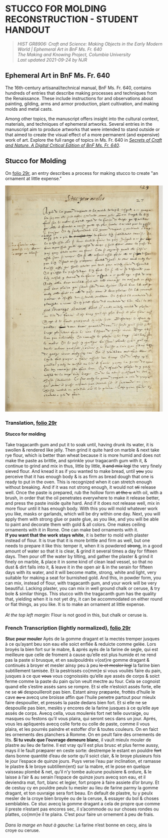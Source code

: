 # STUCCO FOR MOLDING RECONSTRUCTION - STUDENT HANDOUT

>_HIST GR8906: Craft and Science: Making Objects in the Early Modern World | Ephemeral Art in BnF Ms. Fr. 640_<br>
_The Making and Knowing Project, Columbia University_<br>
_Last updated 2021-09-24 by NJR_<br>

## Ephemeral Art in BnF Ms. Fr. 640
The 16th-century artisanal/technical manual, BnF Ms. Fr. 640, contains hundreds of entries that describe making processes and techniques from the Renaissance. These include instructions for and observations about painting, gilding, arms and armor production, plant cultivation, and making molds and metal casts.

Among other topics, the manuscript offers insight into the cultural context, materials, and techniques of ephemeral artworks. Several entries in the manuscript aim to produce artworks that were intended to stand outside or that aimed to create the visual effect of a more permanent (and expensive) work of art. 
Explore the full range of topics in Ms. Fr. 640 in [_Secrets of Craft and Nature. A Digital Critical Edition of BnF Ms. Fr. 640_](https://edition640.makingandknowing.org/#/).

## Stucco for Molding
On [folio 29r](https://edition640.makingandknowing.org/#/folios/29r/f/29r/tl), an entry describes a process for making stucco to create "an ornament at little expense."

![29r_stucco](../images/29r_stucco.jpg?raw=true)

### Translation, [folio 29r](https://edition640.makingandknowing.org/#/folios/29r/f/29r/tl)
 **Stucco for molding**<br><br> Take tragacanth gum and put it to soak until, having drunk its water, it is swollen & rendered like jelly. Then grind it quite hard on marble & next take rye flour, which is better than wheat because it is more humid and does not make the paste as brittle, and sprinkle your tragacanth gum with it, & continue to grind and mix in thus, little by little, <del>it and mix legi</del> the very finely sieved flour. And knead it as if you wanted to make bread, until <del>you</del> you perceive that it has enough body & is as firm as bread dough that one is ready to put in the oven. This is recognized when it can stretch enough without breaking. And if it was not strong enough, it would not <del>sti</del> release well. Once the paste is prepared, rub the hollow form <del>at the u</del> with oil, with a brush, in order that the oil penetrates everywhere to make it release better, and press the paste inside quite hard. And if it does not release well, mix in more flour until it has enough body. With this you will mold whatever work you like, masks or garlands, which will be dry within one day. Next, you will apply them with strong glue or paste glue, as you like, and you will be able to paint and decorate them with gold & all colors. One makes ceiling ornaments with it in Rome. One can make bed ornaments with it.<br>  **If you want that the work stays white**, it is better to mold with plaster instead of flour. It is true that it is more brittle and firm as well, but one needs to prepare it like this: temper it, when it is powdered <del>strong</del>, in a good amount of water so that it is clear, & grind it several times a day for fifteen days. Then pour off the water by tilting, and gather the plaster & grind it finely on marble, & place it in some kind of clean lead vessel, so that no dust & dirt falls into it, & leave it in the open air & in the serain for fifteen days with its water, and it will become matte, strong, white and light, very suitable for making a seat for burnished gold. And this, in powder form, you can mix, instead of flour, with tragacanth gum, and your work will be very beautiful. Lacking plaster, you can mix in well ground chalk or ceruse, & try bole & similar things. This stucco with the tragacanth gum has the quality that, yielding when it is not yet dry, it can be accommodated on either round or flat things, as you like. It is to make an ornament at little expense.<br><br> _At the top left margin:_ Flour is not good in this, but chalk or ceruse is.
 
 ### French Transcription (lightly normalized), [folio 29r](https://edition640.makingandknowing.org/#/folios/29r/f/29r/tcn)
**Stuc pour mouler**
Ayés de la gomme dragant et la mectés tremper jusques à ce qu’ayant
beu son eau elle soict enflée & reduicte comme gelée. Lors broyés la bien
fort sur le mabre, & aprés ayés de la farine de segle, qui est meilleure
que celle de froment à cause qu’elle est plus humide et ne rend pas la paste
si brusque, et en saulpouldrés v{ost}re gomme dragant & continués à broyer
et mesler ainsy peu à peu <deL>le et mesler legi</del> la farine bien subtillement tamisée. Et
la pestrissés co{mm}e si vous vouliés faire du pain, jusques à ce que <del>vous</del>
vous cognoissiés qu’elle aye assés de corps & soict ferme comme la paste du
pain qu’on veult mectre au four. Cela se cognoist quand elle s’estire
  assés sans se rompre. Et si elle n’estoict assés forte, elle ne se <del>sti</del> despouilleroit
pas bien. Estant ainsy præparée, frottés d’huile le cave <del>au u</del> avecq une
broisse affin que l’huile penetre partout pour mieulx faire despouiller,
et pressés la paste dedans bien fort. Et si elle ne se despouille pas
bien, meslés y encores de la farine jusques à ce qu’elle aye assés de corps.
Avecq cella, vous moulerés fort net telle ouvraige, ou masques ou festons
qu’il vous plaira, qui seront secs dans un jour. Aprés, vous les apliquerés
avecq colle forte ou colle de paste, comme il vous plaira, et les pourrés
paindre et estoffer d’or & toutes couleurs. On en faict les ornements des
planchers à Romme. On en peult faire des ornements de lits. 
**Si tu veulx que l’ouvrage demeure blanc**, il vault mieulx mouler de plastre
au lieu de farine. Il est vray qu’il est plus brusc et plus ferme aussy,
mays il le fault præparer en ceste sorte: destrempe le estant en
pouldre <del>fort</del> dans bonne quantité d’eau de sorte qu’il soict clair, & le
broye plusieurs fois le jour l’espace de quinze jours. Puys verse
l’eau par inclination, et ramasse le plastre & le broye subtillem{ent} sur
la mabre, et le pose en quelque vaisseau plombé & net, qu’il n’y
tombe aulcune poulsiere & ordure, & le laisse à l’air & au serain l’espace
de quinze jours avecq son eau, et il deviendra mat, fort, blanc et
legier, fort propre à faire assiete d’or bruny. Et de cestuy cy en
pouldre peulx tu mesler au lieu de farine parmy la gomme dragant,
et ton ouvraige sera fort beau. En default de plastre, tu y peulx
mesler de la croye bien broyée ou de la ceruse, & essayer du bol &
choses semblables. Ce stuc avecq la gomme dragant a cela de propre
que comme il preste n’estant pas encores sec, il s’acommode ou sur
choses rondes ou plattes, co{mm}e il te plaira. C’est pour faire un
ornement à peu de frais.<br><br>
_Dans la marge en haut à gauche:_ La farine n’est
bonne en cecy, ains
la croye ou ceruse.
